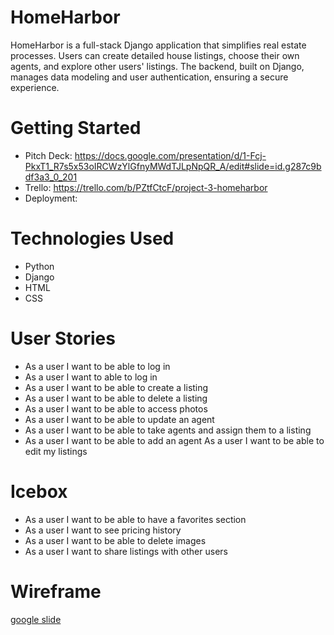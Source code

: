 # HomeHarbor
HomeHarbor is a full-stack Django application that simplifies real estate processes. Users can create detailed house listings, choose their own agents, and explore other users' listings. The backend, built on Django, manages data modeling and user authentication, ensuring a secure experience.
# Getting Started
- Pitch Deck: https://docs.google.com/presentation/d/1-Fcj-PkxT1_R7s5x53oIRCWzYlGfnyMWdTJLpNpQR_A/edit#slide=id.g287c9bdf3a3_0_201
- Trello: https://trello.com/b/PZtfCtcF/project-3-homeharbor
- Deployment:
# Technologies Used
- Python
- Django
- HTML
- CSS
# User Stories
- As a user I want to be able to log in
- As a user I want to able to log in
- As a user I want to be able to create a listing
- As a user I want to be able to delete a listing
- As a user I want to be able to access photos
- As a user I want to be able to update an agent
- As a user I want to be able to take agents and assign them to a listing
- As a user I want to be able to add an agent
As a user I want to be able to edit my listings
# Icebox
- As a user I want to be able to have a favorites section
- As a user I want to see pricing history
- As a user I want to be able to delete images
- As a user I want to share listings with other users
# Wireframe
[google slide](https://ga-students.slack.com/files/U05L4P283SM/F0609BY0WM6/homeharbor)

